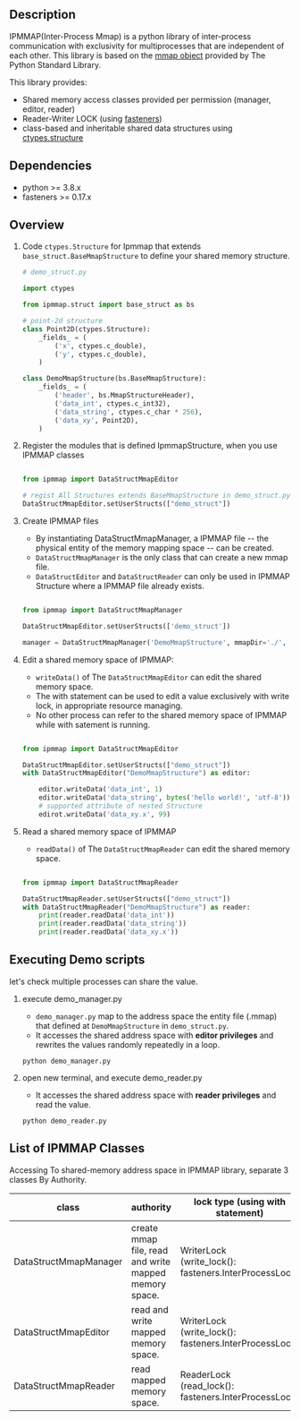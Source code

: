 ## Description

IPMMAP(Inter-Process Mmap) is a python library of inter-process communication with exclusivity for multiprocesses that are independent of each other. This library is based on the [mmap object](https://docs.python.org/3/library/mmap.html) provided by The Python Standard Library.

This library provides:
* Shared memory access classes provided per permission (manager, editor, reader)
* Reader-Writer LOCK (using [fasteners](https://github.com/harlowja/fasteners))
* class-based and inheritable shared data structures using [ctypes.structure](https://docs.python.org/ja/3/library/ctypes.html)

## Dependencies
* python >= 3.8.x
* fasteners >= 0.17.x

## Overview

1. Code `ctypes.Structure` for Ipmmap that extends `base_struct.BaseMmapStructure` to define your shared memory structure.
    ```py
    # demo_struct.py

    import ctypes

    from ipmmap.struct import base_struct as bs

    # point-2d structure
    class Point2D(ctypes.Structure):
        _fields_ = (
            ('x', ctypes.c_double), 
            ('y', ctypes.c_double),
        )

    class DemoMmapStructure(bs.BaseMmapStructure):
        _fields_ = (
            ('header', bs.MmapStructureHeader),
            ('data_int', ctypes.c_int32),
            ('data_string', ctypes.c_char * 256),
            ('data_xy', Point2D),
        )

    ```


1. Register the modules that is defined IpmmapStructure, when you use IPMMAP classes
    ```py

    from ipmmap import DataStructMmapEditor

    # regist All Structures extends BaseMmapStructure in demo_struct.py
    DataStructMmapEditor.setUserStructs(["demo_struct"])

    ```

1. Create IPMMAP files
    - By instantiating DataStructMmapManager, a IPMMAP file -- the physical entity of the memory mapping space -- can be created.
    - `DataStructMmapManager` is the only class that can create a new mmap file.
    - `DataStructEditor` and `DataStructReader` can only be used in IPMMAP Structure where a IPMMAP file already exists.

    ```py

    from ipmmap import DataStructMmapManager

    DataStructMmapEditor.setUserStructs(['demo_struct'])

    manager = DataStructMmapManager('DemoMmapStructure', mmapDir='./', create=True, force=True)

    ```

1. Edit a shared memory space of IPMMAP: 
    - `writeData()` of The `DataStructMmapEditor` can edit the shared memory space.
    - The with statement can be used to edit a value exclusively with write lock, in appropriate resource managing.
    - No other process can refer to the shared memory space of IPMMAP while with satement is running.

    ```py

    from ipmmap import DataStructMmapEditor

    DataStructMmapEditor.setUserStructs(["demo_struct"])
    with DataStructMmapEditor("DemoMmapStructure") as editor:

        editor.writeData('data_int', 1)
        editor.writeData('data_string', bytes('hello world!', 'utf-8'))
        # supported attribute of nested Structure 
        edirot.writeData('data_xy.x', 99)

    ```

1. Read a shared memory space of IPMMAP
    - `readData()` of The `DataStructMmapReader` can edit the shared memory space.

    ```py

    from ipmmap import DataStructMmapReader

    DataStructMmapReader.setUserStructs(["demo_struct"])
    with DataStructMmapReader("DemoMmapStructure") as reader:
        print(reader.readData('data_int'))
        print(reader.readData('data_string'))
        print(reader.readData('data_xy.x'))

    ```

## Executing Demo scripts

let's check multiple processes can share the value.

1. execute demo_manager.py
    * `demo_manager.py` map to the address space the entity file (.mmap) that defined at `DemoMmapStructure` in `demo_struct.py`.
    * It accesses the shared address space with **editor privileges** and rewrites the values randomly repeatedly in a loop.
    ```
    python demo_manager.py
    ```

2. open new terminal, and execute demo_reader.py
   * It accesses the shared address space with **reader privileges** and read the value.
   ```
   python demo_reader.py
   ```

## List of IPMMAP Classes 

Accessing To shared-memory address space in IPMMAP library, separate 3 classes By Authority.

| class                 | authority                                             | lock type (using with statement)                         | 
| --------------------- | ----------------------------------------------------- | -------------------------------------------------------- | 
| DataStructMmapManager | create mmap file, read and write mapped memory space. | WriterLock<br>(write_lock(): fasteners.InterProcessLock) | 
| DataStructMmapEditor  | read and write mapped memory space.                   | WriterLock<br>(write_lock(): fasteners.InterProcessLock) | 
| DataStructMmapReader  | read mapped memory space.                             | ReaderLock<br>(read_lock(): fasteners.InterProcessLock)  | 



